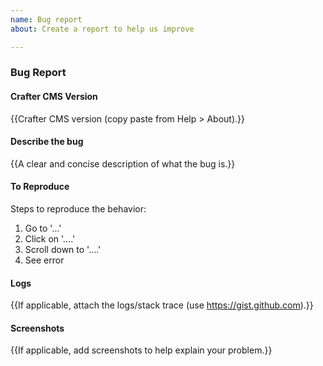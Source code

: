 ```yaml
---
name: Bug report
about: Create a report to help us improve

---
```


### Bug Report

#### Crafter CMS Version
{{Crafter CMS version (copy paste from Help > About).}}

#### Describe the bug
{{A clear and concise description of what the bug is.}}

#### To Reproduce
Steps to reproduce the behavior:
1. Go to '...'
2. Click on '....'
3. Scroll down to '....'
4. See error

#### Logs
{{If applicable, attach the logs/stack trace (use https://gist.github.com).}}

#### Screenshots
{{If applicable, add screenshots to help explain your problem.}}
